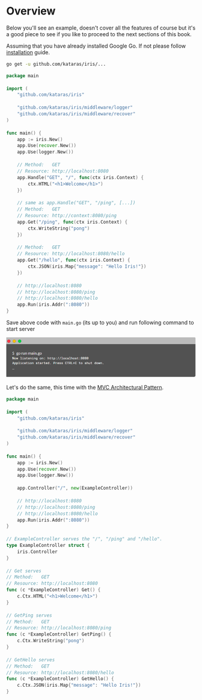 # Overview

Below you'll see an example, doesn't cover all the features of course but it's a good piece 
to see if you like to proceed to the next sections of this book.


Assuming that you have already installed Google Go. If not please follow [installation](https://golang.org/doc/install) guide.

```sh
go get -u github.com/kataras/iris/...
```

```go
package main

import (
    "github.com/kataras/iris"

    "github.com/kataras/iris/middleware/logger"
    "github.com/kataras/iris/middleware/recover"
)

func main() {
    app := iris.New()
    app.Use(recover.New())
    app.Use(logger.New())

    // Method:   GET
    // Resource: http://localhost:8080
    app.Handle("GET", "/", func(ctx iris.Context) {
        ctx.HTML("<h1>Welcome</h1>")
    })

    // same as app.Handle("GET", "/ping", [...])
    // Method:   GET
    // Resource: http://context:8080/ping
    app.Get("/ping", func(ctx iris.Context) {
        ctx.WriteString("pong")
    })

    // Method:   GET
    // Resource: http://localhost:8080/hello
    app.Get("/hello", func(ctx iris.Context) {
        ctx.JSON(iris.Map{"message": "Hello Iris!"})
    })

    // http://localhost:8080
    // http://localhost:8080/ping
    // http://localhost:8080/hello
    app.Run(iris.Addr(":8080"))
}
```

Save above code with `main.go` (its up to you) and run following command to start server

![](overview_screen_1.png)


Let's do the same, this time with the [MVC Architectural Pattern](https://en.wikipedia.org/wiki/Model%E2%80%93view%E2%80%93controller).

```go
package main

import (
    "github.com/kataras/iris"

    "github.com/kataras/iris/middleware/logger"
    "github.com/kataras/iris/middleware/recover"
)

func main() {
    app := iris.New()
    app.Use(recover.New())
    app.Use(logger.New())

    app.Controller("/", new(ExampleController))

    // http://localhost:8080
    // http://localhost:8080/ping
    // http://localhost:8080/hello
    app.Run(iris.Addr(":8080"))
}

// ExampleController serves the "/", "/ping" and "/hello".
type ExampleController struct {
    iris.Controller
}

// Get serves
// Method:   GET
// Resource: http://localhost:8080
func (c *ExampleController) Get() {
    c.Ctx.HTML("<h1>Welcome</h1>")
}

// GetPing serves
// Method:   GET
// Resource: http://localhost:8080/ping
func (c *ExampleController) GetPing() {
    c.Ctx.WriteString("pong")
}

// GetHello serves
// Method:   GET
// Resource: http://localhost:8080/hello
func (c *ExampleController) GetHello() {
    c.Ctx.JSON(iris.Map{"message": "Hello Iris!"})
}
```